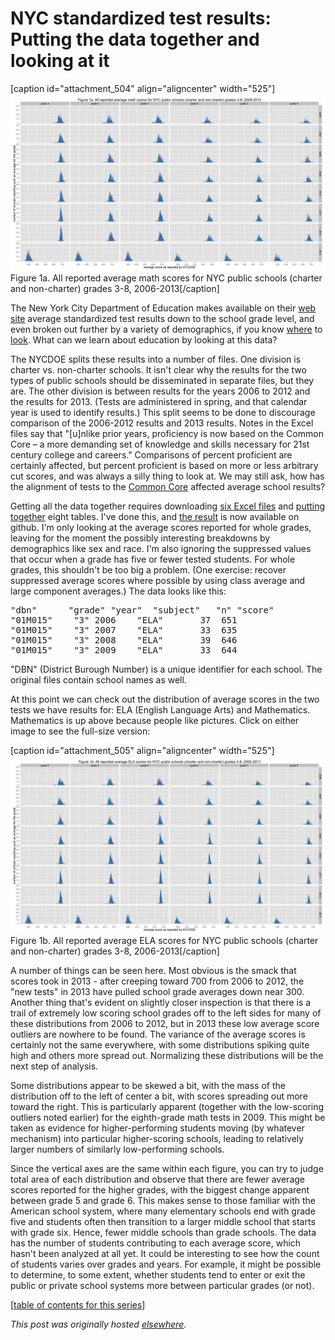 # NYC standardized test results: Putting the data together and looking at it



[caption id="attachment_504" align="aligncenter" width="525"]<a href="1a.png"><img class="size-large wp-image-504" alt="Figure 1a. All reported average math scores for NYC public schools (charter and non-charter) grades 3-8, 2006-2013" src="1a.png"></a> Figure 1a. All reported average math scores for NYC public schools (charter and non-charter) grades 3-8, 2006-2013[/caption]

The New York City Department of Education makes available on their <a href="http://schools.nyc.gov/">web site</a> average standardized test results down to the school grade level, and even broken out further by a variety of demographics, if you know <a href="http://schools.nyc.gov/NR/exeres/05289E74-2D81-4CC0-81F6-E1143E28F4C4,frameless.htm">where</a> to <a href="http://schools.nyc.gov/Accountability/data/TestResults/ELAandMathTestResults">look</a>. What can we learn about education by looking at this data?

The NYCDOE splits these results into a number of files. One division is charter vs. non-charter schools. It isn't clear why the results for the two types of public schools should be disseminated in separate files, but they are. The other division is between results for the years 2006 to 2012 and the results for 2013. (Tests are administered in spring, and that calendar year is used to identify results.) This split seems to be done to discourage comparison of the 2006-2012 results and 2013 results. Notes in the Excel files say that "[u]nlike prior years, proficiency is now based on the Common Core – a more demanding set of knowledge and skills necessary for 21st century college and careers." Comparisons of percent proficient are certainly affected, but percent proficient is based on more or less arbitrary cut scores, and was always a silly thing to look at. We may still ask, how has the alignment of tests to the <a href="http://www.corestandards.org/">Common Core</a> affected average school results?

Getting all the data together requires downloading <a href="https://github.com/ajschumacher/NYCtests/tree/master/data">six Excel files</a> and <a href="https://github.com/ajschumacher/NYCtests/blob/master/code/combine.r">putting together</a> eight tables. I've done this, and <a href="https://github.com/ajschumacher/NYCtests/blob/master/data/all.csv">the result</a> is now available on github. I'm only looking at the average scores reported for whole grades, leaving for the moment the possibly interesting breakdowns by demographics like sex and race. I'm also ignoring the suppressed values that occur when a grade has five or fewer tested students. For whole grades, this shouldn't be too big a problem. (One exercise: recover suppressed average scores where possible by using class average and large component averages.) The data looks like this:

<pre>"dbn"		"grade"	"year"	"subject"	"n"	"score"
"01M015"	"3"	2006	"ELA"		37	651
"01M015"	"3"	2007	"ELA"		33	635
"01M015"	"3"	2008	"ELA"		39	646
"01M015"	"3"	2009	"ELA"		33	644</pre>
"DBN" (District Burough Number) is a unique identifier for each school. The original files contain school names as well.

At this point we can check out the distribution of average scores in the two tests we have results for: ELA (English Language Arts) and Mathematics. Mathematics is up above because people like pictures. Click on either image to see the full-size version:

[caption id="attachment_505" align="aligncenter" width="525"]<a href="1b.png"><img class="size-large wp-image-505" alt="Figure 1b. All reported average ELA scores for NYC public schools (charter and non-charter) grades 3-8, 2006-2013" src="1b.png"></a> Figure 1b. All reported average ELA scores for NYC public schools (charter and non-charter) grades 3-8, 2006-2013[/caption]

A number of things can be seen here. Most obvious is the smack that scores took in 2013 - after creeping toward 700 from 2006 to 2012, the "new tests" in 2013 have pulled school grade averages down near 300. Another thing that's evident on slightly closer inspection is that there is a trail of extremely low scoring school grades off to the left sides for many of these distributions from 2006 to 2012, but in 2013 these low average score outliers are nowhere to be found. The variance of the average scores is certainly not the same everywhere, with some distributions spiking quite high and others more spread out. Normalizing these distributions will be the next step of analysis.

Some distributions appear to be skewed a bit, with the mass of the distribution off to the left of center a bit, with scores spreading out more toward the right. This is particularly apparent (together with the low-scoring outliers noted earlier) for the eighth-grade math tests in 2009. This might be taken as evidence for higher-performing students moving (by whatever mechanism) into particular higher-scoring schools, leading to relatively larger numbers of similarly low-performing schools.

Since the vertical axes are the same within each figure, you can try to judge total area of each distribution and observe that there are fewer average scores reported for the higher grades, with the biggest change apparent between grade 5 and grade 6. This makes sense to those familiar with the American school system, where many elementary schools end with grade five and students often then transition to a larger middle school that starts with grade six. Hence, fewer middle schools than grade schools. The data has the number of students contributing to each average score, which hasn't been analyzed at all yet. It could be interesting to see how the count of students varies over grades and years. For example, it might be possible to determine, to some extent, whether students tend to enter or exit the public or private school systems more between particular grades (or not).

[<a href="http://planspace.org/2014/01/10/nyc-test-data/">table of contents for this series</a>]



*This post was originally hosted [elsewhere](https://planspacedotorg.wordpress.com/2013/11/13/nyc-standardized-test-results-putting-the-data-together-and-looking-at-it/).*
